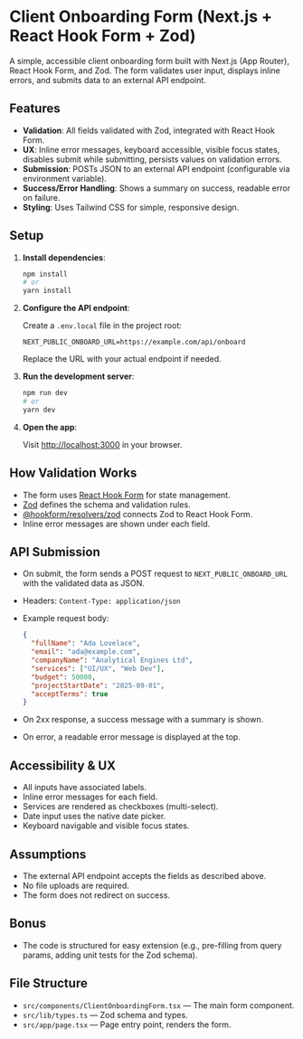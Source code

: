 # Client Onboarding Form (Next.js + React Hook Form + Zod)

A simple, accessible client onboarding form built with Next.js (App Router), React Hook Form, and Zod. The form validates user input, displays inline errors, and submits data to an external API endpoint.

## Features

- **Validation**: All fields validated with Zod, integrated with React Hook Form.
- **UX**: Inline error messages, keyboard accessible, visible focus states, disables submit while submitting, persists values on validation errors.
- **Submission**: POSTs JSON to an external API endpoint (configurable via environment variable).
- **Success/Error Handling**: Shows a summary on success, readable error on failure.
- **Styling**: Uses Tailwind CSS for simple, responsive design.

## Setup

1. **Install dependencies**:

   ```bash
   npm install
   # or
   yarn install
   ```

2. **Configure the API endpoint**:

   Create a `.env.local` file in the project root:

   ```
   NEXT_PUBLIC_ONBOARD_URL=https://example.com/api/onboard
   ```

   Replace the URL with your actual endpoint if needed.

3. **Run the development server**:

   ```bash
   npm run dev
   # or
   yarn dev
   ```

4. **Open the app**:

   Visit [http://localhost:3000](http://localhost:3000) in your browser.

## How Validation Works

- The form uses [React Hook Form](https://react-hook-form.com/) for state management.
- [Zod](https://zod.dev/) defines the schema and validation rules.
- [@hookform/resolvers/zod](https://react-hook-form.com/docs/useform/#resolver) connects Zod to React Hook Form.
- Inline error messages are shown under each field.

## API Submission

- On submit, the form sends a POST request to `NEXT_PUBLIC_ONBOARD_URL` with the validated data as JSON.
- Headers: `Content-Type: application/json`
- Example request body:

  ```json
  {
    "fullName": "Ada Lovelace",
    "email": "ada@example.com",
    "companyName": "Analytical Engines Ltd",
    "services": ["UI/UX", "Web Dev"],
    "budget": 50000,
    "projectStartDate": "2025-09-01",
    "acceptTerms": true
  }
  ```

- On 2xx response, a success message with a summary is shown.
- On error, a readable error message is displayed at the top.

## Accessibility & UX

- All inputs have associated labels.
- Inline error messages for each field.
- Services are rendered as checkboxes (multi-select).
- Date input uses the native date picker.
- Keyboard navigable and visible focus states.

## Assumptions

- The external API endpoint accepts the fields as described above.
- No file uploads are required.
- The form does not redirect on success.

## Bonus

- The code is structured for easy extension (e.g., pre-filling from query params, adding unit tests for the Zod schema).

## File Structure

- `src/components/ClientOnboardingForm.tsx` — The main form component.
- `src/lib/types.ts` — Zod schema and types.
- `src/app/page.tsx` — Page entry point, renders the form.